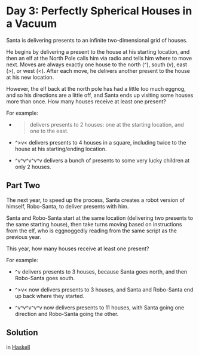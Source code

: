# Day 3: Perfectly Spherical Houses in a Vacuum
Santa is delivering presents to an infinite two-dimensional grid of houses.

He begins by delivering a present to the house at his starting location, and
then an elf at the North Pole calls him via radio and tells him where to move
next. Moves are always exactly one house to the north (^), south (v), east (>),
or west (<). After each move, he delivers another present to the house at his
new location.

However, the elf back at the north pole has had a little too much eggnog, and so
his directions are a little off, and Santa ends up visiting some houses more
than once. How many houses receive at least one present?

For example:

- > delivers presents to 2 houses: one at the starting location, and one to the
east.

- ^>v< delivers presents to 4 houses in a square, including twice to the house
at his starting/ending location.

- ^v^v^v^v^v delivers a bunch of presents to some very lucky children at only 2
houses.

## Part Two
The next year, to speed up the process, Santa creates a robot version of
himself, Robo-Santa, to deliver presents with him.

Santa and Robo-Santa start at the same location (delivering two presents to the
same starting house), then take turns moving based on instructions from the elf,
who is eggnoggedly reading from the same script as the previous year.

This year, how many houses receive at least one present?

For example:

- ^v delivers presents to 3 houses, because Santa goes north, and then
Robo-Santa goes south.

- ^>v< now delivers presents to 3 houses, and Santa and Robo-Santa end up back
where they started.

- ^v^v^v^v^v now delivers presents to 11 houses, with Santa going one direction
and Robo-Santa going the other.

## Solution
in [Haskell](./src/Solution.hs)
